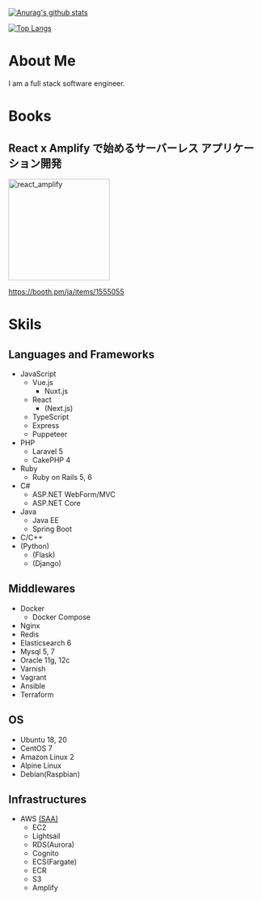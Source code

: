 [![Anurag's github stats](https://github-readme-stats.vercel.app/api?username=MasanoriIwakura)](https://github.com/anuraghazra/github-readme-stats)

[![Top Langs](https://github-readme-stats.vercel.app/api/top-langs/?username=MasanoriIwakura)](https://github.com/anuraghazra/github-readme-stats)

# About Me

I am a full stack software engineer.

# Books

## React x Amplify で始めるサーバーレス アプリケーション開発

<img src="https://user-images.githubusercontent.com/28638961/112472729-d14a4c80-8db0-11eb-815a-f8dbce0488b3.jpg" alt="react_amplify" width="200">

https://booth.pm/ja/items/1555055

# Skils

## Languages and Frameworks

- JavaScript
  - Vue.js
    - Nuxt.js
  - React
    - (Next.js)
  - TypeScript
  - Express
  - Puppeteer
- PHP
  - Laravel 5
  - CakePHP 4
- Ruby
  - Ruby on Rails 5, 6
- C#
  - ASP.NET WebForm/MVC
  - ASP.NET Core
- Java
  - Java EE
  - Spring Boot
- C/C++
- (Python)
  - (Flask)
  - (Django)

## Middlewares

- Docker
  - Docker Compose
- Nginx
- Redis
- Elasticsearch 6
- Mysql 5, 7
- Oracle 11g, 12c
- Varnish
- Vagrant
- Ansible
- Terraform

## OS

- Ubuntu 18, 20
- CentOS 7
- Amazon Linux 2
- Alpine Linux
- Debian(Raspbian)

## Infrastructures

- AWS [(SAA)](https://www.certmetrics.com/amazon/public/badge.aspx?i=1&t=c&d=2019-05-27&ci=AWS00899713)
  - EC2
  - Lightsail
  - RDS(Aurora)
  - Cognito
  - ECS(Fargate)
  - ECR
  - S3
  - Amplify
